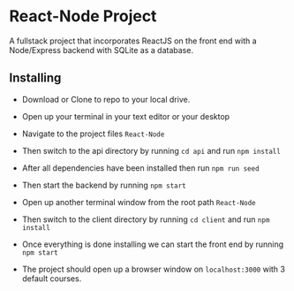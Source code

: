 # React-Node Project

A fullstack project that incorporates ReactJS on the front end with a Node/Express backend with SQLite as a database.

## Installing

- Download or Clone to repo to your local drive.

- Open up your terminal in your text editor or your desktop

- Navigate to the project files `React-Node`

- Then switch to the api directory by running `cd api` and run `npm install`

- After all dependencies have been installed then run `npm run seed`

- Then start the backend by running `npm start`

- Open up another terminal window from the root path `React-Node`

- Then switch to the client directory by running `cd client` and run `npm install`

- Once everything is done installing we can start the front end by running `npm start`

- The project should open up a browser window on `localhost:3000` with 3 default courses.
